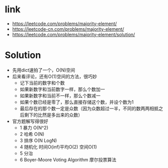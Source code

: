 # link
- https://leetcode.com/problems/majority-element/
- https://leetcode-cn.com/problems/majority-element/
- https://leetcode.com/problems/majority-element/solution/

# Solution
- 先用dict速拍了一个，O(N)空间
- 后来看评论，还有O(1)空间的方法，很巧妙
    - 记下当前的数字和个数
    - 如果新数字和当前数字一样，那么个数加一
    - 如果新数字和当前不一样，那么个数减一
    - 如果个数已经是零了，那么直接存储这个数，并设个数为1
    - 最后存在的那个数一定是众数（因为众数超过一半，不同的数两两相抵之后剩下的比然是多出来的众数）
- 官方题解写得很好
    - 1 暴力 O(N^2)
    - 2 哈希 O(N)
    - 3 排序 O(N LogN)
    - 4 随机化 时间O(inf)平均O(2) 空间O(1)
    - 5 分治
    - 6 Boyer-Moore Voting Algorithm 摩尔投票算法